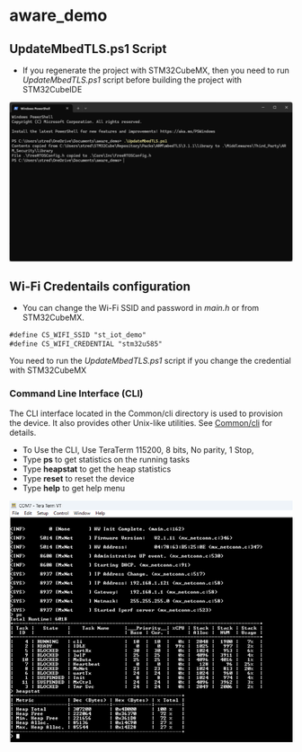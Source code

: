 
# aware_demo


## UpdateMbedTLS.ps1 Script
* If you regenerate the project with STM32CubeMX, then you need to run *UpdateMbedTLS.ps1* script before building the project with STM32CubeIDE

![UpdateMbedTLS.png](UpdateMbedTLS.png)

## Wi-Fi Credentails configuration
* You can change the Wi-Fi SSID and password in *main.h* or from STM32CubeMX. 
```
#define CS_WIFI_SSID "st_iot_demo"
#define CS_WIFI_CREDENTIAL "stm32u585"
```
You need to run the *UpdateMbedTLS.ps1* script if you change the credential with STM32CubeMX

### Command Line Interface (CLI)

The CLI interface located in the Common/cli directory is used to provision the device. It also provides other Unix-like utilities. See [Common/cli](Common/cli/ReadMe.md) for details.

- To Use the CLI, Use TeraTerm 115200, 8 bits, No parity, 1 Stop,
- Type **ps** to get statistics on the running tasks
- Type **heapstat** to get the heap statistics
- Type **reset** to reset the device
- Type **help** to get help menu

![Example Image](example.png)